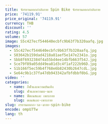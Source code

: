 ```yaml
---
title: จักรยานออกกําลังกาย Spin Bike จักรยานออกกําลังกาย
price: '74119.91'
price_original: '74119.91'
currency: THB
discount: ''
rating: 4.5
volume: 57
image: S5c427ecf544640ecbfc9b63f7b320aafq.jpg
images:
  - S5c427ecf544640ecbfc9b63f7b320aafq.jpg
  - S03642b159dad4218a81aef5e147e2341o.jpg
  - Sbb8f6932384f4a55bd4ee14bfb663f54J.jpg
  - Sce79f89a05dd49ea81d3c4f1af222b96D.jpg
  - S1b166f5ec59b4f768e6b82430b2647cdL.jpg
  - Se64c9b1c37fa47db943342afbfdbbf0bG.jpg
video: ''
categories:
  - name: กีฬาและความบันเทิง
    slug: ฬาและความบ-นเท
  - name: ฟิตเนสและ เพาะกาย
    slug: ตเนสและ-เพาะกาย
slug: กรยานออกก-าล-งกาย-spin-bike
encode: ompU7Tw
lang: th
---
```

  